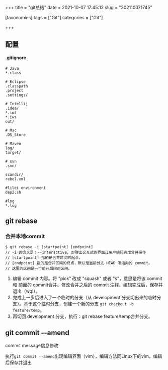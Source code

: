 +++
title = "git总结"
date = 2021-10-07 17:45:12
slug = "202110071745"

[taxonomies]
tags = ["Git"]
categories = ["Git"]

+++

<!-- more -->

## 配置

#### .gitignore

```
# Java
*.class
 
# Eclipse
.classpath
.project
.settings/
 
# Intellij
.idea/
*.iml
*.iws
out/
 
# Mac
.DS_Store
 
# Maven
log/
target/
 
# svn
.svn/
 
scandir/
rebel.xml
 
#lilei environment
dep2.sh
 
#log
*.log
```

## git rebase

### 合并本地commit

```
$ git rebase -i [startpoint] [endpoint]
// -i 的含义是：--interactive, 即弹出交互式的界面让用户编辑完成合并操作
// [startpoint] 指的是合并区间的起点。
// [endpoint] 指的是合并区间的终点，默认是当前分支 HEAD 所指向的 commit。
// 这里的区间是一个前开后闭的区间。
```

1. 编辑 commit 内容。将 "pick" 改成 "squash" 或者 "s"，意思是将该 commit和 前面的 commit合并。修改合并之后的 commit 注释。编辑完成后，保存并退出（wq!）。
2. 完成上一步后进入了一个临时的分支（从 development 分支切出来的临时分支）。基于这个临时分支，创建一个新的分支 `git checkout -b feature/temp`。
3. 再切回 development 分支，执行：git rebase feature/temp合并分支。

## git commit --amend

commit message信息修改

执行`git commit --amend`出现编辑界面（vim），编辑方法同Linux下的vim，编辑后保存并退出
